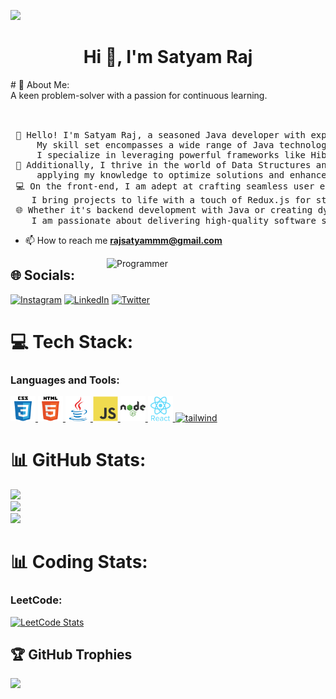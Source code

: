 [![](https://visitcount.itsvg.in/api?id=Rajsatyammm&icon=0&color=10)](https://visitcount.itsvg.in)
<h1 align="center">Hi 👋, I'm Satyam Raj</h1>
# 💫 About Me: <br>
 A keen problem-solver with a passion for continuous learning. <br><br>
<pre> 
 👋 Hello! I'm Satyam Raj, a seasoned Java developer with expertise in building robust and scalable web applications. 
     My skill set encompasses a wide range of Java technologies, including Servlets, JSP, JSTL, and JDBC.
     I specialize in leveraging powerful frameworks like Hibernate and the Spring Framework to create efficient and maintainable code.
 🚀 Additionally, I thrive in the world of Data Structures and Algorithms, 
     applying my knowledge to optimize solutions and enhance application performance.
 💻 On the front-end, I am adept at crafting seamless user experiences using the MERN stack (MongoDB, Express.js, React, Node.js).
    I bring projects to life with a touch of Redux.js for state management, ensuring a smooth and interactive user interface.
 🌐 Whether it's backend development with Java or creating dynamic and responsive frontend interfaces, 
    I am passionate about delivering high-quality software solutions. Let's build something amazing together! </pre>

- 📫 How to reach me **rajsatyammm@gmail.com**

<img align="right" alt="Programmer" width="350" src="https://media0.giphy.com/media/v1.Y2lkPTc5MGI3NjExZmFmODAyZDkyMGY0Yjg1ZTRlYzA3ZDc4MzczMmRhMDBjNmVhNDBjMyZjdD1n/qgQUggAC3Pfv687qPC/giphy.gif">

## 🌐 Socials:
[![Instagram](https://img.shields.io/badge/Instagram-%23E4405F.svg?logo=Instagram&logoColor=white)](https://instagram.com/Rajsatyammm) [![LinkedIn](https://img.shields.io/badge/LinkedIn-%230077B5.svg?logo=linkedin&logoColor=white)](https://linkedin.com/in/https://www.linkedin.com/in/satyam-raj-bb420721b/) [![Twitter](https://img.shields.io/badge/Twitter-%231DA1F2.svg?logo=Twitter&logoColor=white)](https://twitter.com/Rajsatyammm) 


# 💻 Tech Stack:
<h3 align="left">Languages and Tools:</h3>
<p align="left"> <a href="https://www.w3schools.com/css/" target="_blank" rel="noreferrer"> <img src="https://raw.githubusercontent.com/devicons/devicon/master/icons/css3/css3-original-wordmark.svg" alt="css3" width="40" height="40"/> </a> <a href="https://www.w3.org/html/" target="_blank" rel="noreferrer"> <img src="https://raw.githubusercontent.com/devicons/devicon/master/icons/html5/html5-original-wordmark.svg" alt="html5" width="40" height="40"/> </a> <a href="https://www.java.com" target="_blank" rel="noreferrer"> <img src="https://raw.githubusercontent.com/devicons/devicon/master/icons/java/java-original.svg" alt="java" width="40" height="40"/> </a> <a href="https://developer.mozilla.org/en-US/docs/Web/JavaScript" target="_blank" rel="noreferrer"> <img src="https://raw.githubusercontent.com/devicons/devicon/master/icons/javascript/javascript-original.svg" alt="javascript" width="40" height="40"/> </a> <a href="https://nodejs.org" target="_blank" rel="noreferrer"> <img src="https://raw.githubusercontent.com/devicons/devicon/master/icons/nodejs/nodejs-original-wordmark.svg" alt="nodejs" width="40" height="40"/> </a> <a href="https://reactjs.org/" target="_blank" rel="noreferrer"> <img src="https://raw.githubusercontent.com/devicons/devicon/master/icons/react/react-original-wordmark.svg" alt="react" width="40" height="40"/> </a> <a href="https://tailwindcss.com/" target="_blank" rel="noreferrer"> <img src="https://www.vectorlogo.zone/logos/tailwindcss/tailwindcss-icon.svg" alt="tailwind" width="40" height="40"/> </a> </p>

# 📊 GitHub Stats:
![](https://github-readme-stats.vercel.app/api?username=Rajsatyammm&theme=radical&hide_border=false&include_all_commits=true&count_private=true)<br/>
![](https://github-readme-streak-stats.herokuapp.com/?user=Rajsatyammm&theme=radical&hide_border=false)<br/>
![](https://github-readme-stats.vercel.app/api/top-langs/?username=Rajsatyammm&theme=radical&hide_border=false&include_all_commits=true&count_private=true&layout=compact)


# 📊 Coding Stats:

### LeetCode:
<a href = "https://www.leetcode.com/rajsatyammm">![LeetCode Stats](https://leetcode-stats-six.vercel.app/api?username=Rajsatyammm&theme=dark)</a>

<!-- # LeetCode Statistics

[![LeetCode Profile](https://img.shields.io/badge/LeetCode-Rajsatyammm-blue)](https://leetcode.com/Rajsatyammm/)
[![LeetCode Problems Solved](https://img.shields.io/badge/Problems%20Solved-{SOLVED_COUNT}-brightgreen)](https://leetcode.com/Rajsatyammm/)
[![LeetCode Total Submissions](https://img.shields.io/badge/Total%20Submissions-{SUBMISSION_COUNT}-orange)](https://leetcode.com/{Rajsatyammm}/)
[![LeetCode Acceptance Rate](https://img.shields.io/badge/Acceptance%20Rate-{ACCEPTANCE_RATE}%25-yellow)](https://leetcode.com/{Rajsatyammm}/)

- LeetCode Profile: [LeetCode-Rajsatyammm](https://leetcode.com/Rajsatyammm/)
- Problems Solved: {SOLVED_COUNT}
- Total Submissions: {SUBMISSION_COUNT}
- Acceptance Rate: {ACCEPTANCE_RATE}% -->


## 🏆 GitHub Trophies
![](https://github-profile-trophy.vercel.app/?username=Rajsatyammm&theme=radical&no-frame=false&no-bg=true&margin-w=4)
